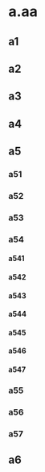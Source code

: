 # a.aa
## a1
## a2
## a3
## a4
## a5
### a51
### a52
### a53
### a54
#### a541
#### a542
#### a543
#### a544
#### a545
#### a546
#### a547
### a55
### a56
### a57
## a6